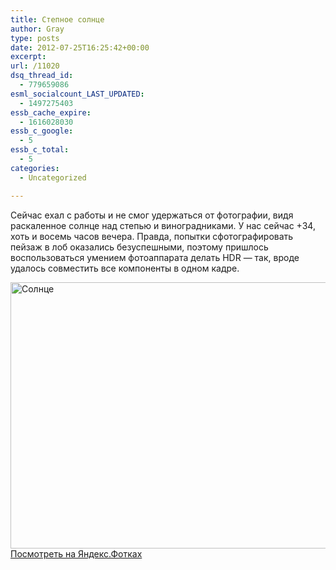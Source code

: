 ```yaml
---
title: Степное солнце
author: Gray
type: posts
date: 2012-07-25T16:25:42+00:00
excerpt:
url: /11020
dsq_thread_id:
  - 779659086
esml_socialcount_LAST_UPDATED:
  - 1497275403
essb_cache_expire:
  - 1616028030
essb_c_google:
  - 5
essb_c_total:
  - 5
categories:
  - Uncategorized

---
```








Сейчас ехал с работы и не смог удержаться от фотографии, видя раскаленное солнце над степью и виноградниками. У нас сейчас +34, хоть и восемь часов вечера. Правда, попытки сфотографировать пейзаж в лоб оказались безуспешными, поэтому пришлось воспользоваться умением фотоаппарата делать HDR — так, вроде удалось совместить все компоненты в одном кадре.

[<img class="photo" title="Степное солнце" src="https://i0.wp.com/img-fotki.yandex.ru/get/6403/2728867.b6/0_77098_692e3c49_XXXL.jpg?resize=640%2C426" alt="Солнце" width="640" height="426" border="0" data-recalc-dims="1" />][1]  
[Посмотреть на Яндекс.Фотках][1]

 [1]: http://fotki.yandex.ru/users/gray7400/view/487576/